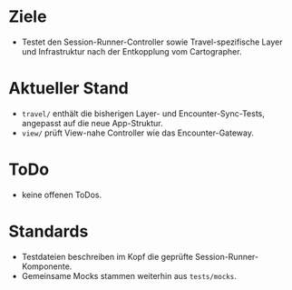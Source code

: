 # Ziele
- Testet den Session-Runner-Controller sowie Travel-spezifische Layer und Infrastruktur nach der Entkopplung vom Cartographer.

# Aktueller Stand
- `travel/` enthält die bisherigen Layer- und Encounter-Sync-Tests, angepasst auf die neue App-Struktur.
- `view/` prüft View-nahe Controller wie das Encounter-Gateway.

# ToDo
- keine offenen ToDos.

# Standards
- Testdateien beschreiben im Kopf die geprüfte Session-Runner-Komponente.
- Gemeinsame Mocks stammen weiterhin aus `tests/mocks`.
